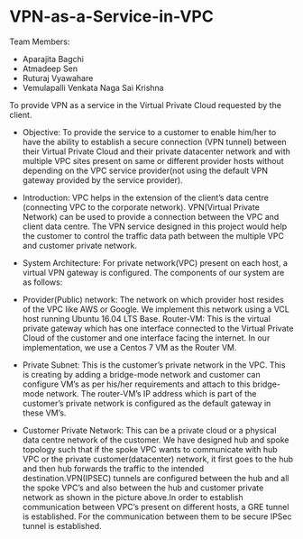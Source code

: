 # VPN-as-a-Service-in-VPC
Team Members:

- Aparajita Bagchi
- Atmadeep Sen
- Ruturaj Vyawahare
- Vemulapalli Venkata Naga Sai Krishna

To provide VPN as a service in the Virtual Private Cloud requested by the client.

- Objective: To provide the service to a customer to enable him/her to have the ability to establish a secure connection (VPN tunnel) between their Virtual Private Cloud and their private datacenter network and with multiple VPC sites present on same or different provider hosts without depending on the VPC service provider(not using the default VPN gateway provided by the service provider).

- Introduction: VPC helps in the extension of the client’s data centre (connecting VPC to the corporate network). VPN(Virtual Private Network) can be used to provide a connection between the VPC and client data centre. The VPN service designed in this project would help the customer to control the traffic data path between the multiple VPC and customer private network.

- System Architecture: For private network(VPC) present on each host, a virtual VPN gateway is configured. The components of our system are as follows:

- Provider(Public) network: The network on which provider host resides of the VPC like AWS or Google. We implement this network using a VCL host running Ubuntu 16.04 LTS Base. Router-VM: This is the virtual private gateway which has one interface connected to the Virtual Private Cloud of the customer and one interface facing the internet. In our implementation, we use a Centos 7 VM as the Router VM.

- Private Subnet: This is the customer’s private network in the VPC. This is creating by adding a bridge-mode network and customer can configure VM’s as per his/her requirements and attach to this bridge-mode network. The router-VM’s IP address which is part of the customer’s private network is configured as the default gateway in these VM’s.

- Customer Private Network: This can be a private cloud or a physical data centre network of the customer. We have designed hub and spoke topology such that if the spoke VPC wants to communicate with hub VPC or the private customer(datacenter) network, it first goes to the hub and then hub forwards the traffic to the intended destination.VPN(IPSEC) tunnels are configured between the hub and all the spoke VPC’s and also between the hub and customer private network as shown in the picture above.In order to establish communication between VPC’s present on different hosts, a GRE tunnel is established. For the communication between them to be secure IPSec tunnel is established.
